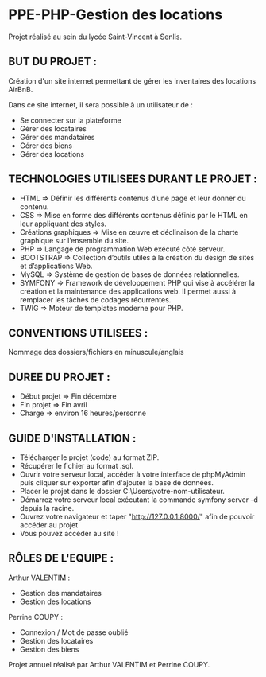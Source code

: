 # PPE-PHP-Gestion des locations

Projet réalisé au sein du lycée Saint-Vincent à Senlis.

## BUT DU PROJET : 
Création d'un site internet permettant de gérer les inventaires des locations AirBnB.

Dans ce site internet, il sera possible à un utilisateur de :

- Se connecter sur la plateforme
- Gérer des locataires 
- Gérer des mandataires
- Gérer des biens
- Gérer des locations

## TECHNOLOGIES UTILISEES DURANT LE PROJET :
- HTML => Définir les différents contenus d’une page et leur donner du contenu.
- CSS => Mise en forme des différents contenus définis par le HTML en leur appliquant des styles.
- Créations graphiques => Mise en œuvre et déclinaison de la charte graphique sur l’ensemble du site.
- PHP => Langage de programmation Web exécuté côté serveur.
- BOOTSTRAP => Collection d’outils utiles à la création du design de sites et d’applications Web.
- MySQL => Système de gestion de bases de données relationnelles.
- SYMFONY => Framework de développement PHP qui vise à accélérer la création et la maintenance des applications web. Il permet aussi à remplacer les tâches de codages récurrentes.
- TWIG => Moteur de templates moderne pour PHP.

## CONVENTIONS UTILISEES : 
Nommage des dossiers/fichiers en minuscule/anglais

## DUREE DU PROJET :
- Début projet => Fin décembre 
- Fin projet => Fin avril
- Charge => environ 16 heures/personne

## GUIDE D'INSTALLATION :
- Télécharger le projet (code) au format ZIP.
- Récupérer le fichier au format .sql.
- Ouvrir votre serveur local, accéder à votre interface de phpMyAdmin puis cliquer sur exporter afin d'ajouter la base de données.
- Placer le projet dans le dossier C:\Users\votre-nom-utilisateur.
- Démarrez votre serveur local exécutant la commande symfony server -d depuis la racine.
- Ouvrez votre navigateur et taper "http://127.0.0.1:8000/" afin de pouvoir accéder au projet
- Vous pouvez accéder au site !

## RÔLES DE L'EQUIPE :
Arthur VALENTIM :
- Gestion des mandataires
- Gestion des locations

Perrine COUPY :
- Connexion / Mot de passe oublié 
- Gestion des locataires
- Gestion des biens

Projet annuel réalisé par Arthur VALENTIM et Perrine COUPY.

